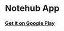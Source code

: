 # Notehub App

### [Get it on Google Play](https://play.google.com/store/apps/details?id=com.pedrorochaosx.notehub)
